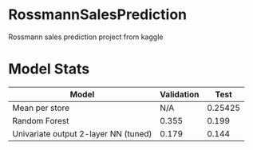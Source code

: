 # RossmannSalesPrediction
Rossmann sales prediction project from kaggle


# Model Stats
|Model | Validation | Test |
| ----- | ----------| -----|
|Mean per store| N/A | 0.25425 |
|Random Forest| 0.355 | 0.199 |
|Univariate output 2-layer NN (tuned)| 0.179 | 0.144 |